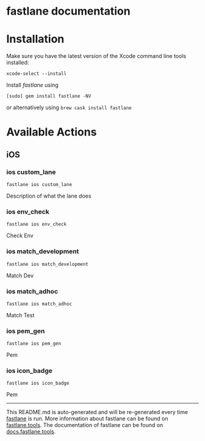 fastlane documentation
================
# Installation

Make sure you have the latest version of the Xcode command line tools installed:

```
xcode-select --install
```

Install _fastlane_ using
```
[sudo] gem install fastlane -NV
```
or alternatively using `brew cask install fastlane`

# Available Actions
## iOS
### ios custom_lane
```
fastlane ios custom_lane
```
Description of what the lane does
### ios env_check
```
fastlane ios env_check
```
Check Env
### ios match_development
```
fastlane ios match_development
```
Match Dev
### ios match_adhoc
```
fastlane ios match_adhoc
```
Match Test
### ios pem_gen
```
fastlane ios pem_gen
```
Pem
### ios icon_badge
```
fastlane ios icon_badge
```
Pem

----

This README.md is auto-generated and will be re-generated every time [fastlane](https://fastlane.tools) is run.
More information about fastlane can be found on [fastlane.tools](https://fastlane.tools).
The documentation of fastlane can be found on [docs.fastlane.tools](https://docs.fastlane.tools).
